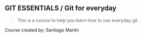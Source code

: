 ## GIT ESSENTIALS / Git for everyday
> This is a course to help you learn how to use everyday git

Course created by: Santiago Martin

